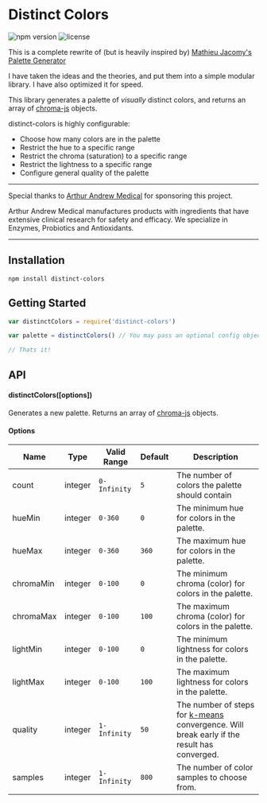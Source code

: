 # Distinct Colors

![npm version](https://img.shields.io/npm/v/bplus-index.svg)
![license](https://img.shields.io/dub/l/vibe-d.svg)

This is a complete rewrite of (but is heavily inspired by) [Mathieu Jacomy's](https://github.com/jacomyma) [Palette Generator](https://github.com/medialab/iwanthue/blob/master/js/libs/chroma.palette-gen.js)

I have taken the ideas and the theories, and put them into a simple modular library. I have also optimized it for speed.

This library generates a palette of *visually* distinct colors, and returns an array of [chroma-js](https://github.com/gka/chroma.js) objects.

distinct-colors is highly configurable:

- Choose how many colors are in the palette
- Restrict the hue to a specific range
- Restrict the chroma (saturation) to a specific range
- Restrict the lightness to a specific range
- Configure general quality of the palette

---

Special thanks to [Arthur Andrew Medical](http://www.arthurandrew.com/) for sponsoring this project.

Arthur Andrew Medical manufactures products with ingredients that have extensive clinical research for safety and efficacy. We specialize in Enzymes, Probiotics and Antioxidants.

---

## Installation

```
npm install distinct-colors
```

## Getting Started

```javascript
var distinctColors = require('distinct-colors')

var palette = distinctColors() // You may pass an optional config object

// Thats it!
```

## API

#### distinctColors([options])

Generates a new palette. Returns an array of [chroma-js](https://github.com/gka/chroma.js) objects.

#### Options

| Name | Type | Valid Range | Default | Description |
| --- | --- | --- | --- | --- |
| count | integer | `0-Infinity` | `5` | The number of colors the palette should contain |
| hueMin | integer | `0-360` | `0` | The minimum hue for colors in the palette. |
| hueMax | integer | `0-360` | `360` | The maximum hue for colors in the palette. |
| chromaMin | integer | `0-100` | `0` | The minimum chroma (color) for colors in the palette. |
| chromaMax | integer | `0-100` | `100` | The maximum chroma (color) for colors in the palette. |
| lightMin | integer | `0-100` | `0` | The minimum lightness for colors in the palette. |
| lightMax | integer | `0-100` | `100` | The maximum lightness for colors in the palette. |
| quality | integer | `1-Infinity` | `50` | The number of steps for [k-means](https://en.wikipedia.org/wiki/K-means_clustering) convergence. Will break early if the result has converged. |
| samples | integer | `1-Infinity` | `800` | The number of color samples to choose from. |
